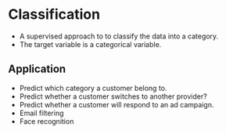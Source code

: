 # Classification

- A supervised approach to to classify the data into a category.
- The target variable is a categorical variable.

## Application

- Predict which category a customer belong to.
- Predict whether a customer switches to another provider?
- Predict whether a customer will respond to an ad campaign.
- Email filtering
- Face recognition